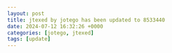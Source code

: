 ```yaml
---
layout: post
title: jtexed by jotego has been updated to 8533440
date: 2024-07-12 16:32:26 +0000
categories: [jotego, jtexed]
tags: [update]
---
```


